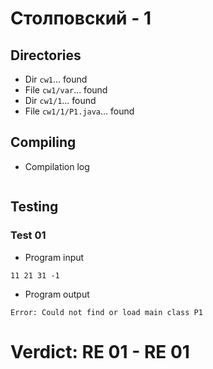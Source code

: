# Столповский - 1
## Directories
- Dir `cw1`... found
- File `cw1/var`... found
- Dir `cw1/1`... found
- File `cw1/1/P1.java`... found
## Compiling
- Compilation log
```

```
## Testing
### Test 01
- Program input
```
11 21 31 -1

```
- Program output
```
Error: Could not find or load main class P1

```
# Verdict: **RE 01** - RE 01
